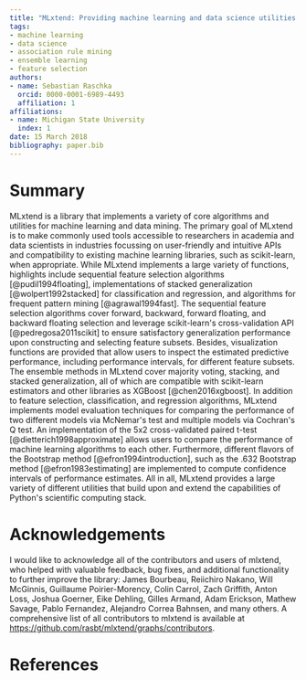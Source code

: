 ```yaml
---
title: "MLxtend: Providing machine learning and data science utilities and extensions to Python's scientific computing stack"
tags:
- machine learning
- data science
- association rule mining
- ensemble learning
- feature selection
authors:
- name: Sebastian Raschka
  orcid: 0000-0001-6989-4493
  affiliation: 1
affiliations:
- name: Michigan State University
  index: 1
date: 15 March 2018
bibliography: paper.bib
---
```


# Summary

MLxtend is a library that implements a variety of core algorithms and utilities for machine learning and data mining. The primary goal of MLxtend is to make commonly used tools accessible to researchers in academia and data scientists in industries focussing on user-friendly and intuitive APIs and compatibility to existing machine learning libraries, such as scikit-learn, when appropriate. While MLxtend implements a large variety of functions, highlights include sequential feature selection algorithms [@pudil1994floating], implementations of stacked generalization [@wolpert1992stacked] for classification and regression, and algorithms for frequent pattern mining [@agrawal1994fast]. The sequential feature selection algorithms cover forward, backward, forward floating, and backward floating selection and leverage scikit-learn's cross-validation API [@pedregosa2011scikit] to ensure satisfactory generalization performance upon constructing and selecting feature subsets. Besides, visualization functions are provided that allow users to inspect the estimated predictive performance, including performance intervals, for different feature subsets. The ensemble methods in MLxtend cover majority voting, stacking, and stacked generalization, all of which are compatible with scikit-learn estimators and other libraries as XGBoost [@chen2016xgboost]. In addition to feature selection, classification, and regression algorithms, MLxtend implements model evaluation techniques for comparing the performance of two different models via McNemar's test and multiple models via Cochran's Q test. An implementation of the 5x2 cross-validated paired t-test [@dietterich1998approximate] allows users to compare the performance of machine learning algorithms to each other. Furthermore, different flavors of the Bootstrap method [@efron1994introduction], such as the .632 Bootstrap method [@efron1983estimating] are implemented to compute confidence intervals of performance estimates. All in all, MLxtend provides a large variety of different utilities that build upon and extend the capabilities of Python's scientific computing stack.

# Acknowledgements

I would like to acknowledge all of the contributors and users of mlxtend, who helped with valuable feedback, bug fixes, and additional functionality to further improve the library: James Bourbeau, Reiichiro Nakano, Will McGinnis, Guillaume Poirier-Morency, Colin Carrol, Zach Griffith, Anton Loss, Joshua Goerner, Eike Dehling, Gilles Armand, Adam Erickson, Mathew Savage, Pablo Fernandez, Alejandro Correa Bahnsen, and many others. A comprehensive list of all contributors to mlxtend is available at https://github.com/rasbt/mlxtend/graphs/contributors.

# References
